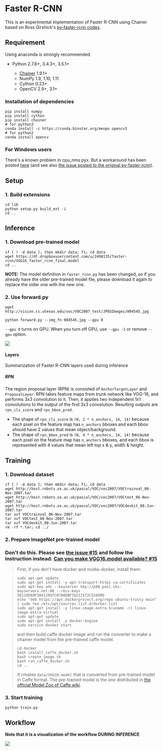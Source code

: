 # Faster R-CNN

This is an experimental implementation of Faster R-CNN using Chainer based on Ross Girshick's [py-faster-rcnn codes](https://github.com/rbgirshick/py-faster-rcnn).

## Requirement

Using anaconda is strongly recommended.

- Python 2.7.6+, 3.4.3+, 3.5.1+

  - [Chainer](https://github.com/pfnet/chainer) 1.9.1+
  - NumPy 1.9, 1.10, 1.11
  - Cython 0.23+
  - OpenCV 2.9+, 3.1+

### Installation of dependencies

```
pip install numpy
pip install cython
pip install chainer
# for python3
conda install -c https://conda.binstar.org/menpo opencv3
# for python2
conda install opencv
```

### For Windows users

There's a known problem in cpu_nms.pyx. But a workaround has been posted [here](https://github.com/mitmul/chainer-faster-rcnn/issues/1) (and see also [the issue posted to the original py-faster-rcnn](https://github.com/rbgirshick/py-faster-rcnn/issues/36)).

## Setup

### 1\. Build extensions

```
cd lib
python setup.py build_ext -i
cd ..
```

## Inference

### 1\. Download pre-trained model

```
if [ ! -d data ]; then mkdir data; fi; cd data
wget https://dl.dropboxusercontent.com/u/2498135/faster-rcnn/VGG16_faster_rcnn_final.model
cd ..
```

**NOTE:** The model definition in `faster_rcnn.py` has been changed, so if you already have the older pre-trained model file, please download it again to replace the older one with the new one.

### 2\. Use forward.py

```
wget http://vision.cs.utexas.edu/voc/VOC2007_test/JPEGImages/004545.jpg

python forward.py --img_fn 004545.jpg --gpu 0
```

`--gpu 0` turns on GPU. When you turn off GPU, use `--gpu -1` or remove `--gpu` option.

![](https://raw.githubusercontent.com/wiki/mitmul/chainer-faster-rcnn/images/result.png)

#### Layers

Summarization of Faster R-CNN layers used during inference

##### RPN

The region proposal layer (RPN) is consisted of `AnchorTargetLayer` and `ProposalLayer`. RPN takes feature maps from trunk network like VGG-16, and performs 3x3 convolution to it. Then, it applies two independent 1x1 convolutions to the output of the first 3x3 convolution. Resulting outputs are `rpn_cls_score` and `rpn_bbox_pred`.

- The shape of `rpn_cls_score` is `(N, 2 * n_anchors, 14, 14)` because each pixel on the feature map has `n_anchors` bboxes and each bbox should have 2 values that mean object/background.
- The shape of `rpn_bbox_pred` is `(N, 4 * n_anchors, 14, 14)` because each pixel on the feature map has `n_anchors` bboxes, and each bbox is represented with 4 values that mean left top x & y, width & height.

## Training

### 1\. Download dataset

```
if [ ! -d data ]; then mkdir data; fi; cd data
wget http://host.robots.ox.ac.uk/pascal/VOC/voc2007/VOCtrainval_06-Nov-2007.tar
wget http://host.robots.ox.ac.uk/pascal/VOC/voc2007/VOCtest_06-Nov-2007.tar
wget http://host.robots.ox.ac.uk/pascal/VOC/voc2007/VOCdevkit_08-Jun-2007.tar
tar xvf VOCtrainval_06-Nov-2007.tar
tar xvf VOCtest_06-Nov-2007.tar
tar xvf VOCdevkit_08-Jun-2007.tar
rm -rf *.tar; cd ../
```

### 2\. Prepare ImageNet pre-trained model

### Don't do this. Please see [the issue #15](https://github.com/mitmul/chainer-faster-rcnn/issues/15#issuecomment-275834389) and follow the instruction instead: [Can you make VGG16.model available? #15](https://github.com/mitmul/chainer-faster-rcnn/issues/15#issuecomment-275834389)

> First, if you don't have docker and nvidia-docker, install them:
	
> ```
> sudo apt-get update
> sudo apt-get install -y apt-transport-https ca-certificates
> sudo apt-key adv --keyserver hkp://p80.pool.sks-keyservers.net:80 --recv-keys 58118E89F3A912897C070ADBF76221572C52609D
> echo "deb https://apt.dockerproject.org/repo ubuntu-trusty main" | sudo tee /etc/apt/sources.list.d/docker.list
> sudo apt-get install -y linux-image-extra-$(uname -r) linux-image-extra-virtual
> sudo apt-get update
> sudo apt-get install -y docker-engine
> sudo service docker start
> ```
>
> and then build caffe docker image and run the converter to make a chainer model from the pre-trained caffe model.
> 
> ```
> cd docker
> bash install_caffe_docker.sh
> bash create_image.sh
> bash run_caffe_docker.sh
> cd ..
> ```
> 	
> It creates `data/VGG16.model` that is converted from pre-trained model in Caffe format. The pre-trained model is the one distributed in [the official Model Zoo of Caffe wiki](https://gist.github.com/ksimonyan/211839e770f7b538e2d8#file-readme-md).

### 3\. Start training

```
python train.py
```

## Workflow

**Note that it is a visualization of the workflow DURING INFERENCE**

![](https://raw.githubusercontent.com/wiki/mitmul/chainer-faster-rcnn/images/Faster%20R-CNN.png)


